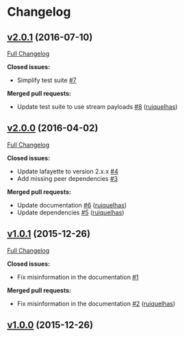 # Changelog

## [v2.0.1](https://github.com/ruiquelhas/fischbacher/tree/v2.0.1) (2016-07-10)
[Full Changelog](https://github.com/ruiquelhas/fischbacher/compare/v2.0.0...v2.0.1)

**Closed issues:**

- Simplify test suite [\#7](https://github.com/ruiquelhas/fischbacher/issues/7)

**Merged pull requests:**

- Update test suite to use stream payloads [\#8](https://github.com/ruiquelhas/fischbacher/pull/8) ([ruiquelhas](https://github.com/ruiquelhas))

## [v2.0.0](https://github.com/ruiquelhas/fischbacher/tree/v2.0.0) (2016-04-02)
[Full Changelog](https://github.com/ruiquelhas/fischbacher/compare/v1.0.1...v2.0.0)

**Closed issues:**

- Update lafayette to version 2.x.x [\#4](https://github.com/ruiquelhas/fischbacher/issues/4)
- Add missing peer dependencies [\#3](https://github.com/ruiquelhas/fischbacher/issues/3)

**Merged pull requests:**

- Update documentation [\#6](https://github.com/ruiquelhas/fischbacher/pull/6) ([ruiquelhas](https://github.com/ruiquelhas))
- Update dependencies [\#5](https://github.com/ruiquelhas/fischbacher/pull/5) ([ruiquelhas](https://github.com/ruiquelhas))

## [v1.0.1](https://github.com/ruiquelhas/fischbacher/tree/v1.0.1) (2015-12-26)
[Full Changelog](https://github.com/ruiquelhas/fischbacher/compare/v1.0.0...v1.0.1)

**Closed issues:**

- Fix misinformation in the documentation [\#1](https://github.com/ruiquelhas/fischbacher/issues/1)

**Merged pull requests:**

- Fix misinformation in the documentation [\#2](https://github.com/ruiquelhas/fischbacher/pull/2) ([ruiquelhas](https://github.com/ruiquelhas))

## [v1.0.0](https://github.com/ruiquelhas/fischbacher/tree/v1.0.0) (2015-12-26)
